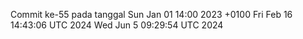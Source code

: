 Commit ke-55 pada tanggal Sun Jan 01 14:00 2023 +0100
Fri Feb 16 14:43:06 UTC 2024
Wed Jun  5 09:29:54 UTC 2024

